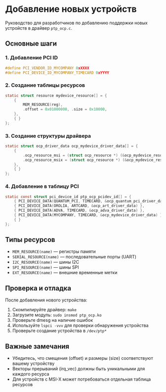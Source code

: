 # Добавление новых устройств

Руководство для разработчиков по добавлению поддержки новых устройств в драйвер `ptp_ocp.c`.

## Основные шаги

### 1. Добавление PCI ID

```c
#define PCI_VENDOR_ID_MYCOMPANY 0xXXXX
#define PCI_DEVICE_ID_MYCOMPANY_TIMECARD 0xYYYY
```

### 2. Создание таблицы ресурсов

```c
static struct resource mydevice_resource[] = {
    {
        MEM_RESOURCE(reg),
        .offset = 0x01000000, .size = 0x10000,
    },
    { }
};
```

### 3. Создание структуры драйвера

```c
static struct ocp_driver_data ocp_mydevice_driver_data[] = {
    {
        .ocp_resource_msi = (struct ocp_resource *) (&ocp_mydevice_resource),
        .ocp_resource_msix = (struct ocp_resource *) (&ocp_mydevice_resource),
    },
    { }
};
```

### 4. Добавление в таблицу PCI

```c
static const struct pci_device_id ptp_ocp_pcidev_id[] = {
    { PCI_DEVICE_DATA(QUANTUM_PCI, TIMECARD, &ocp_quantum_pci_driver_data) },
    { PCI_DEVICE_DATA(OROLIA, ARTCARD, &ocp_art_driver_data) },
    { PCI_DEVICE_DATA(ADVA, TIMECARD, &ocp_adva_driver_data) },
    { PCI_DEVICE_DATA(MYCOMPANY, TIMECARD, &ocp_mydevice_driver_data) },
    { }
};
```

## Типы ресурсов

- `MEM_RESOURCE(name)` — регистры памяти
- `SERIAL_RESOURCE(name)` — последовательные порты (UART)
- `I2C_RESOURCE(name)` — шины I2C
- `SPI_RESOURCE(name)` — шины SPI
- `EXT_RESOURCE(name)` — внешние временные метки

## Проверка и отладка

После добавления нового устройства:

1. Скомпилируйте драйвер: `make`
2. Загрузите модуль: `sudo insmod ptp_ocp.ko`
3. Проверьте dmesg на наличие ошибок
4. Используйте `lspci -vvv` для проверки обнаружения устройства
5. Проверьте создание устройства в `/dev/ptp*`

## Важные замечания

- Убедитесь, что смещения (offset) и размеры (size) соответствуют вашему устройству
- Векторы прерываний (irq_vec) должны быть уникальными для каждого ресурса
- Для устройств с MSI-X может потребоваться отдельная таблица ресурсов